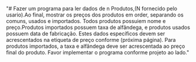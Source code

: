 "# Fazer um programa para ler dados de n Produtos,(N fornecido pelo usario).Ao final, mostrar os preços dos produtos em order, separando os comuns, usados e importados. Todos produtos possuiem nome e preço.Produtos importados possuem taxa de alfândega, e produtos usados possuem data de fabricação. Estes dados específicos devem ser acrescentados na etiqueta de preço conforme (próxima página). Para produtos importados, a taxa e alfândega deve ser acrescentada ao preço final do produto. Favor implementar o programa conforme projeto ao lado." 
